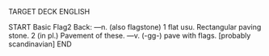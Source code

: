 TARGET DECK
ENGLISH

START
Basic
Flag2
Back: —n. (also flagstone) 1 flat usu. Rectangular paving stone. 2 (in pl.) Pavement of these. —v. (-gg-) pave with flags. [probably scandinavian]
END

